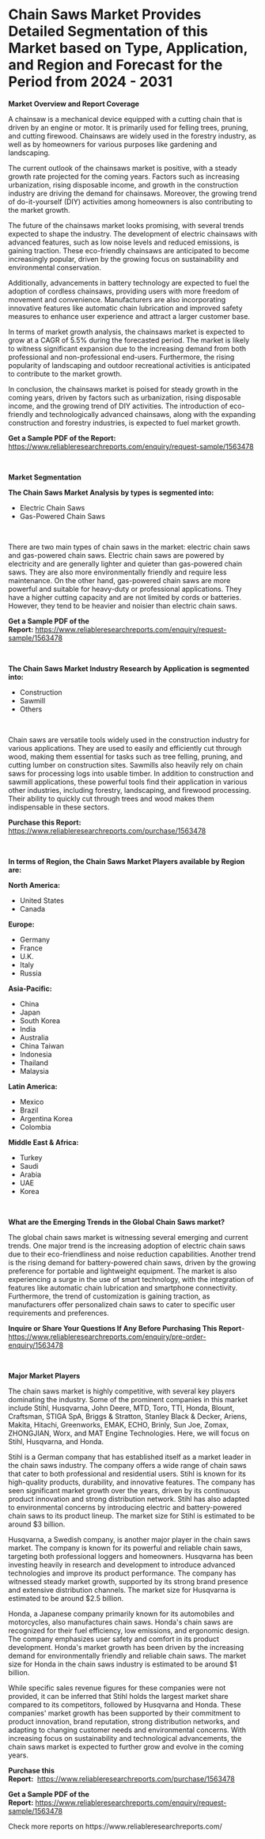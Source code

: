 <p><h1>Chain Saws Market Provides Detailed Segmentation of this Market based on Type, Application, and Region and Forecast for the Period from 2024 - 2031</h1></p><p><strong>Market Overview and Report Coverage</strong></p>
<p><p>A chainsaw is a mechanical device equipped with a cutting chain that is driven by an engine or motor. It is primarily used for felling trees, pruning, and cutting firewood. Chainsaws are widely used in the forestry industry, as well as by homeowners for various purposes like gardening and landscaping.</p><p>The current outlook of the chainsaws market is positive, with a steady growth rate projected for the coming years. Factors such as increasing urbanization, rising disposable income, and growth in the construction industry are driving the demand for chainsaws. Moreover, the growing trend of do-it-yourself (DIY) activities among homeowners is also contributing to the market growth.</p><p>The future of the chainsaws market looks promising, with several trends expected to shape the industry. The development of electric chainsaws with advanced features, such as low noise levels and reduced emissions, is gaining traction. These eco-friendly chainsaws are anticipated to become increasingly popular, driven by the growing focus on sustainability and environmental conservation.</p><p>Additionally, advancements in battery technology are expected to fuel the adoption of cordless chainsaws, providing users with more freedom of movement and convenience. Manufacturers are also incorporating innovative features like automatic chain lubrication and improved safety measures to enhance user experience and attract a larger customer base.</p><p>In terms of market growth analysis, the chainsaws market is expected to grow at a CAGR of 5.5% during the forecasted period. The market is likely to witness significant expansion due to the increasing demand from both professional and non-professional end-users. Furthermore, the rising popularity of landscaping and outdoor recreational activities is anticipated to contribute to the market growth.</p><p>In conclusion, the chainsaws market is poised for steady growth in the coming years, driven by factors such as urbanization, rising disposable income, and the growing trend of DIY activities. The introduction of eco-friendly and technologically advanced chainsaws, along with the expanding construction and forestry industries, is expected to fuel market growth.</p></p>
<p><strong>Get a Sample PDF of the Report:</strong> <a href="https://www.reliableresearchreports.com/enquiry/request-sample/1563478">https://www.reliableresearchreports.com/enquiry/request-sample/1563478</a></p>
<p>&nbsp;</p>
<p><strong>Market Segmentation</strong></p>
<p><strong>The Chain Saws Market Analysis by types is segmented into:</strong></p>
<p><ul><li>Electric Chain Saws</li><li>Gas-Powered Chain Saws</li></ul></p>
<p>&nbsp;</p>
<p><p>There are two main types of chain saws in the market: electric chain saws and gas-powered chain saws. Electric chain saws are powered by electricity and are generally lighter and quieter than gas-powered chain saws. They are also more environmentally friendly and require less maintenance. On the other hand, gas-powered chain saws are more powerful and suitable for heavy-duty or professional applications. They have a higher cutting capacity and are not limited by cords or batteries. However, they tend to be heavier and noisier than electric chain saws.</p></p>
<p><strong>Get a Sample PDF of the Report:</strong>&nbsp;<a href="https://www.reliableresearchreports.com/enquiry/request-sample/1563478">https://www.reliableresearchreports.com/enquiry/request-sample/1563478</a></p>
<p>&nbsp;</p>
<p><strong>The Chain Saws Market Industry Research by Application is segmented into:</strong></p>
<p><ul><li>Construction</li><li>Sawmill</li><li>Others</li></ul></p>
<p>&nbsp;</p>
<p><p>Chain saws are versatile tools widely used in the construction industry for various applications. They are used to easily and efficiently cut through wood, making them essential for tasks such as tree felling, pruning, and cutting lumber on construction sites. Sawmills also heavily rely on chain saws for processing logs into usable timber. In addition to construction and sawmill applications, these powerful tools find their application in various other industries, including forestry, landscaping, and firewood processing. Their ability to quickly cut through trees and wood makes them indispensable in these sectors.</p></p>
<p><strong>Purchase this Report:</strong>&nbsp; <a href="https://www.reliableresearchreports.com/purchase/1563478">https://www.reliableresearchreports.com/purchase/1563478</a></p>
<p>&nbsp;</p>
<p><strong>In terms of Region, the Chain Saws Market Players available by Region are:</strong></p>
<p>
    <p> <strong> North America: </strong>
        <ul>
            <li>United States</li>
            <li>Canada</li>
        </ul>
        </p> 
    <p> <strong> Europe: </strong>
        <ul>
            <li>Germany</li>
            <li>France</li>
            <li>U.K.</li>
            <li>Italy</li>
            <li>Russia</li>
        </ul>
        </p> 
    <p> <strong> Asia-Pacific: </strong>
        <ul>
            <li>China</li>
            <li>Japan</li>
            <li>South Korea</li>
            <li>India</li>
            <li>Australia</li>
            <li>China Taiwan</li>
            <li>Indonesia</li>
            <li>Thailand</li>
            <li>Malaysia</li>
        </ul>
        </p> 
    <p> <strong> Latin America: </strong>
        <ul>
            <li>Mexico</li>
            <li>Brazil</li>
            <li>Argentina Korea</li>
            <li>Colombia</li>
        </ul>
        </p> 
    <p> <strong> Middle East & Africa: </strong>
        <ul>
            <li>Turkey</li>
            <li>Saudi</li>
            <li>Arabia</li>
            <li>UAE</li>
            <li>Korea</li>
        </ul>
    </p>
    </p>
<p>&nbsp;</p>
<p><strong>What are the Emerging Trends in the Global Chain Saws market?</strong></p>
<p><p>The global chain saws market is witnessing several emerging and current trends. One major trend is the increasing adoption of electric chain saws due to their eco-friendliness and noise reduction capabilities. Another trend is the rising demand for battery-powered chain saws, driven by the growing preference for portable and lightweight equipment. The market is also experiencing a surge in the use of smart technology, with the integration of features like automatic chain lubrication and smartphone connectivity. Furthermore, the trend of customization is gaining traction, as manufacturers offer personalized chain saws to cater to specific user requirements and preferences.</p></p>
<p><strong>Inquire or Share Your Questions If Any Before Purchasing This Report</strong>- <a href="https://www.reliableresearchreports.com/enquiry/pre-order-enquiry/1563478">https://www.reliableresearchreports.com/enquiry/pre-order-enquiry/1563478</a></p>
<p>&nbsp;</p>
<p><strong>Major Market Players</strong></p>
<p><p>The chain saws market is highly competitive, with several key players dominating the industry. Some of the prominent companies in this market include Stihl, Husqvarna, John Deere, MTD, Toro, TTI, Honda, Blount, Craftsman, STIGA SpA, Briggs & Stratton, Stanley Black & Decker, Ariens, Makita, Hitachi, Greenworks, EMAK, ECHO, Brinly, Sun Joe, Zomax, ZHONGJIAN, Worx, and MAT Engine Technologies. Here, we will focus on Stihl, Husqvarna, and Honda.</p><p>Stihl is a German company that has established itself as a market leader in the chain saws industry. The company offers a wide range of chain saws that cater to both professional and residential users. Stihl is known for its high-quality products, durability, and innovative features. The company has seen significant market growth over the years, driven by its continuous product innovation and strong distribution network. Stihl has also adapted to environmental concerns by introducing electric and battery-powered chain saws to its product lineup. The market size for Stihl is estimated to be around $3 billion.</p><p>Husqvarna, a Swedish company, is another major player in the chain saws market. The company is known for its powerful and reliable chain saws, targeting both professional loggers and homeowners. Husqvarna has been investing heavily in research and development to introduce advanced technologies and improve its product performance. The company has witnessed steady market growth, supported by its strong brand presence and extensive distribution channels. The market size for Husqvarna is estimated to be around $2.5 billion.</p><p>Honda, a Japanese company primarily known for its automobiles and motorcycles, also manufactures chain saws. Honda's chain saws are recognized for their fuel efficiency, low emissions, and ergonomic design. The company emphasizes user safety and comfort in its product development. Honda's market growth has been driven by the increasing demand for environmentally friendly and reliable chain saws. The market size for Honda in the chain saws industry is estimated to be around $1 billion.</p><p>While specific sales revenue figures for these companies were not provided, it can be inferred that Stihl holds the largest market share compared to its competitors, followed by Husqvarna and Honda. These companies' market growth has been supported by their commitment to product innovation, brand reputation, strong distribution networks, and adapting to changing customer needs and environmental concerns. With increasing focus on sustainability and technological advancements, the chain saws market is expected to further grow and evolve in the coming years.</p></p>
<p><strong>Purchase this Report:</strong>&nbsp;&nbsp;<a href="https://www.reliableresearchreports.com/purchase/1563478">https://www.reliableresearchreports.com/purchase/1563478</a></p>
<p></p>
<p><strong>Get a Sample PDF of the Report:</strong>&nbsp;<a href="https://www.reliableresearchreports.com/enquiry/request-sample/1563478">https://www.reliableresearchreports.com/enquiry/request-sample/1563478</a></p>
<p>Check more reports on https://www.reliableresearchreports.com/</p>